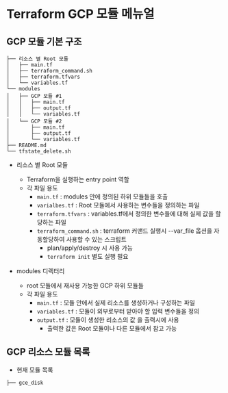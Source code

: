 # Terraform GCP 모듈 메뉴얼

## GCP 모듈 기본 구조
```
├── 리소스 별 Root 모듈
│   ├── main.tf
│   ├── terraform_command.sh
│   ├── terraform.tfvars
│   └── variables.tf
└── modules
│   ├── GCP 모듈 #1
│   │   ├── main.tf
│   │   ├── output.tf
│   │   └── variables.tf
│   └── GCP 모듈 #2
│       ├── main.tf
│       ├── output.tf
│       └── variables.tf
├── README.md
└── tfstate_delete.sh
```

- 리소스 별 Root 모듈
    - Terraform을 실행하는 entry point 역할
    - 각 파일 용도
        - `main.tf` :  modules 안에 정의된 하위 모듈들을 호출
        - `varialbes.tf` : Root 모듈에서 사용하는 변수들을 정의하는 파일
        - `terraform.tfvars` : variables.tf에서 정의한 변수들에 대해 실제 값을 할당하는 파일
        - `terraform_command.sh` : terraform 커맨드 실행시 --var_file 옵션을 자동할당하여 사용할 수 있는 스크립트             
            - plan/apply/destroy 시 사용 가능
            - `terraform init` 별도 실행 필요

- modules 디렉터리
    - root 모듈에서 재사용 가능한 GCP 하위 모듈들
    - 각 파일 용도
        - `main.tf` : 모듈 안에서 실제 리소스를 생성하거나 구성하는 파일
        - `variables.tf` : 모듈이 외부로부터 받아야 할 입력 변수들을 정의
        - `output.tf` : 모듈이 생성한 리소스의 값 을 출력시에 사용 
            - 출력한 값은 Root 모듈이나 다른 모듈에서 참고 가능



## GCP 리소스 모듈 목록

- 현재 모듈 목록
```
├── gce_disk
```

